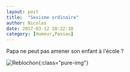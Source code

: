 ```yaml
---
layout: post
title:  "Sexisme ordinaire"
author: Nicolas
date: 2017-03-12 10:22:10
category: [Humeur,Passau]
---
```


Papa ne peut pas amener son enfant à l'école ?

![Reblochon]({{site.url}}/img/femme_enfant.jpg){:class="pure-img"}

